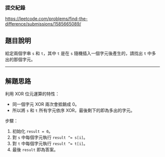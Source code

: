 ### 提交紀錄  
https://leetcode.com/problems/find-the-difference/submissions/1585665089/

## 題目說明  

給定兩個字串 `s` 和 `t`，其中 `t` 是在 `s` 隨機插入一個字元後產生的，請找出 `t` 中多出的那個字元。

---

## 解題思路  

利用 XOR 位元運算的特性：  
- 同一個字元 XOR 兩次會抵銷成 0。  
- 所以將 `s` 和 `t` 所有字元依序 XOR，最後剩下的即為多出的字元。

步驟：  
1. 初始化 `result = 0`。  
2. 對 `s` 中每個字元執行 `result ^= s[i]`。  
3. 對 `t` 中每個字元執行 `result ^= t[i]`。  
4. 最後 `result` 即為答案。

